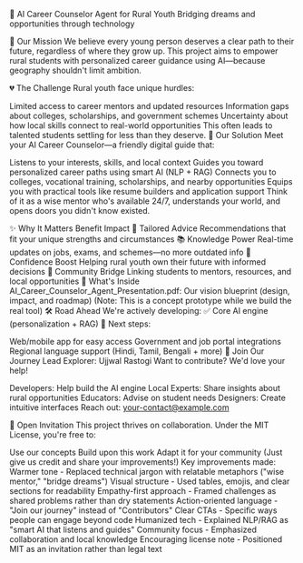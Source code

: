 🌱 AI Career Counselor Agent for Rural Youth
Bridging dreams and opportunities through technology

🌟 Our Mission
We believe every young person deserves a clear path to their future, regardless of where they grow up. This project aims to empower rural students with personalized career guidance using AI—because geography shouldn't limit ambition.

💔 The Challenge
Rural youth face unique hurdles:

Limited access to career mentors and updated resources
Information gaps about colleges, scholarships, and government schemes
Uncertainty about how local skills connect to real-world opportunities
This often leads to talented students settling for less than they deserve.
🚀 Our Solution
Meet your AI Career Counselor—a friendly digital guide that:

Listens to your interests, skills, and local context
Guides you toward personalized career paths using smart AI (NLP + RAG)
Connects you to colleges, vocational training, scholarships, and nearby opportunities
Equips you with practical tools like resume builders and application support
Think of it as a wise mentor who's available 24/7, understands your world, and opens doors you didn't know existed.

✨ Why It Matters
Benefit
Impact
🎯 Tailored Advice
Recommendations that fit your unique strengths and circumstances
📚 Knowledge Power
Real-time updates on jobs, exams, and schemes—no more outdated info
💪 Confidence Boost
Helping rural youth own their future with informed decisions
🤝 Community Bridge
Linking students to mentors, resources, and local opportunities
📁 What's Inside
AI_Career_Counselor_Agent_Presentation.pdf: Our vision blueprint (design, impact, and roadmap)
(Note: This is a concept prototype while we build the real tool)
🛠️ Road Ahead
We're actively developing:
✅ Core AI engine (personalization + RAG)
🔄 Next steps:

Web/mobile app for easy access
Government and job portal integrations
Regional language support (Hindi, Tamil, Bengali + more)
🙌 Join Our Journey
Lead Explorer: Ujjwal Rastogi
Want to contribute? We'd love your help!

Developers: Help build the AI engine
Local Experts: Share insights about rural opportunities
Educators: Advise on student needs
Designers: Create intuitive interfaces
Reach out: your-contact@example.com

📜 Open Invitation
This project thrives on collaboration. Under the MIT License, you're free to:

Use our concepts
Build upon this work
Adapt it for your community
(Just give us credit and share your improvements!)
Key improvements made:
Warmer tone - Replaced technical jargon with relatable metaphors ("wise mentor," "bridge dreams")
Visual structure - Used tables, emojis, and clear sections for readability
Empathy-first approach - Framed challenges as shared problems rather than dry statements
Action-oriented language - "Join our journey" instead of "Contributors"
Clear CTAs - Specific ways people can engage beyond code
Humanized tech - Explained NLP/RAG as "smart AI that listens and guides"
Community focus - Emphasized collaboration and local knowledge
Encouraging license note - Positioned MIT as an invitation rather than legal text

